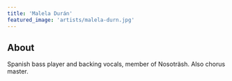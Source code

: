 ```yaml
---
title: 'Malela Durán'
featured_image: 'artists/malela-durn.jpg'
---
```


## About

Spanish bass player and backing vocals, member of Nosoträsh. Also chorus master.
